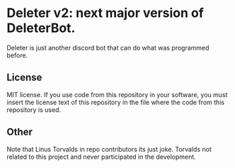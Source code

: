 # Deleter v2: next major version of DeleterBot.
Deleter is just another discord bot that can do what was programmed before.

## License
MIT license. If you use code from this repository in your software, you must insert the license text of this repository in the file where the code from this repository is used.

## Other
Note that Linus Torvalds in repo contributors its just joke. Torvalds not related to this project 
and never participated in the development.
